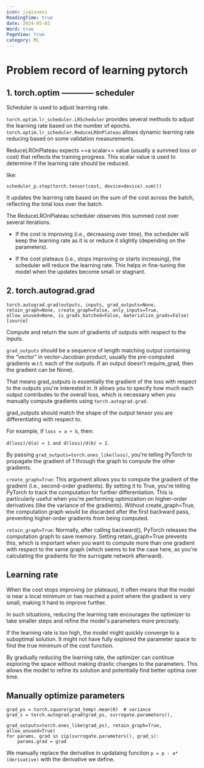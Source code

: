 ```yaml
---
icon: jiqixuexi
ReadingTime: true
date: 2024-05-03
Word: true
PageView: true
category: ML
---
```


# Problem record of learning pytorch

## 1. torch.optim ———— scheduler

Scheduler is used to adjust learning rate.

`torch.optim.lr_scheduler.LRScheduler` provides several methods to adjust the learning rate based on the number of epochs. `torch.optim.lr_scheduler.ReduceLROnPlateau` allows dynamic learning rate reducing based on some validation measurements.

ReduceLROnPlateau expects ==a scalar== value (usually a summed loss or cost) that reflects the training progress. This scalar value is used to determine if the learning rate should be reduced.

like:

```
scheduler_p.step(torch.tensor(cost, device=device).sum())
```

It updates the learning rate based on the sum of the cost across the batch, reflecting the total loss over the batch.

The ReduceLROnPlateau scheduler observes this summed cost over several iterations.

- If the cost is improving (i.e., decreasing over time), the scheduler will keep the learning rate as it is or reduce it slightly (depending on the parameters).

- If the cost plateaus (i.e., stops improving or starts increasing), the scheduler will reduce the learning rate. This helps in fine-tuning the model when the updates become small or stagnant.

## 2. torch.autograd.grad

```
torch.autograd.grad(outputs, inputs, grad_outputs=None, retain_graph=None, create_graph=False, only_inputs=True, allow_unused=None, is_grads_batched=False, materialize_grads=False)[source]
```

Compute and return the sum of gradients of outputs with respect to the inputs.

`grad_outputs` should be a sequence of length matching output containing the “vector” in vector-Jacobian product, usually the pre-computed gradients w.r.t. each of the outputs. If an output doesn’t require_grad, then the gradient can be None).

That means grad_outputs is essentially the gradient of the loss with respect to the outputs you're interested in. It allows you to specify how much each output contributes to the overall loss, which is necessary when you manually compute gradients using `torch.autograd.grad.`

grad_outputs should match the shape of the output tensor you are differentiating with respect to.

For example, if `loss = a + b`, then:

`d(loss)/d(a) = 1 and d(loss)/d(b) = 1`.

By passing `grad_outputs=torch.ones_like(loss)`, you're telling PyTorch to propagate the gradient of 1 through the graph to compute the other gradients.

`create_graph=True`: This argument allows you to compute the gradient of the gradient (i.e., second-order gradients). By setting it to True, you're telling PyTorch to track the computation for further differentiation. This is particularly useful when you're performing optimization on higher-order derivatives (like the variance of the gradients). Without create_graph=True, the computation graph would be discarded after the first backward pass, preventing higher-order gradients from being computed.

`retain_graph=True`: Normally, after calling backward(), PyTorch releases the computation graph to save memory. Setting retain_graph=True prevents this, which is important when you want to compute more than one gradient with respect to the same graph (which seems to be the case here, as you're calculating the gradients for the surrogate network afterward).

## Learning rate

When the cost stops improving (or plateaus), it often means that the model is near a local minimum or has reached a point where the gradient is very small, making it hard to improve further.

In such situations, reducing the learning rate encourages the optimizer to take smaller steps and refine the model's parameters more precisely.

If the learning rate is too high, the model might quickly converge to a suboptimal solution. It might not have fully explored the parameter space to find the true minimum of the cost function.

By gradually reducing the learning rate, the optimizer can continue exploring the space without making drastic changes to the parameters. This allows the model to refine its solution and potentially find better optima over time.

## Manually optimize parameters

```
grad_ps = torch.square(grad_temp).mean(0)  # variance
grad_s = torch.autograd.grad(grad_ps, surrogate.parameters(),
                                     grad_outputs=torch.ones_like(grad_ps), retain_graph=True, allow_unused=True)
for params, grad in zip(surrogate.parameters(), grad_s):
    params.grad = grad
```

We manually replace the derivative in updataing funciton `p = p - a*(derivative)` with the derivative we define.

